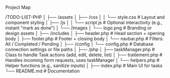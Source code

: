 Project Map 

/TODO-LIST-PHP
│
├── /assets
│   ├── /css
│   │    └── style.css         # Layout and component styling
│   ├── /js
│   │    └── script.js         # Optional interactivity (e.g., instant "mark as done")
│   └── /images
│        └── logo.png          # Branding or design assets
│
├── /includes
│   ├── header.php             # Head section + opening body
│   ├── footer.php             # Footer + closing body
│   └── navbar.php             # Filters: All / Completed / Pending
│
├── /config
│   └── config.php             # Database connection settings or file paths
│
├── /php
│   ├── taskManager.php        # Class to handle Task actions (add, edit, delete, list)
│   ├── traitement.php         # Handles incoming form requests, uses taskManager
│   └── helpers.php            # Helper functions (e.g., sanitize inputs)
│
├── index.php                   # Main UI for tasks
└── README.md                   # Documentation

